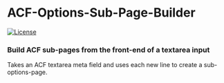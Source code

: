 # ACF-Options-Sub-Page-Builder
[![License](http://img.shields.io/badge/License-MIT-blue.svg)](http://opensource.org/licenses/MIT)

### Build ACF sub-pages from the front-end of a textarea input

Takes an ACF textarea meta field and uses each new line to create a sub-options-page.
